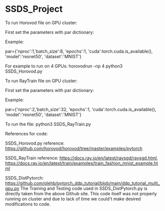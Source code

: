 # SSDS_Project

To run Horovod file on GPU cluster:

First set the parameters with par dictionary:

Example:

par={'nproc':1,'batch_size':8, 'epochs':1, 'cuda':torch.cuda.is_available(), 'model':'resnet50', 'dataset':'MNIST'}

For example to run on 4 GPUs: horovodrun -np 4 python3 SSDS_Horovod.py


To run RayTrain file on GPU cluster:

First set the parameters with par dictionary:

Example:

par={'nproc':2,'batch_size':32, 'epochs':1, 'cuda':torch.cuda.is_available(), 'model':'resnet50', 'dataset':'MNIST'}

To run the file: python3 SSDS_RayTrain.py

References for code:

SSDS_Horovod.py reference: https://github.com/horovod/horovod/tree/master/examples/pytorch

SSDS_RayTrain reference: https://docs.ray.io/en/latest/raysgd/raysgd.html, 
https://docs.ray.io/en/latest/train/examples/train_fashion_mnist_example.html

SSDS_DistPytorch: https://github.com/olehb/pytorch_ddp_tutorial/blob/main/ddp_tutorial_multi_gpu.py
The Training and Testing code used in SSDS_DistPytorch.py is directly taken from the above Github site.
This code itself was not properly running on cluster and due to lack of time we could't make desired modifications to code.
